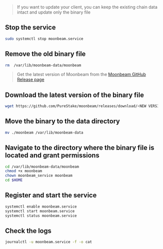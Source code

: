 > If you want to update your client, you can keep the existing chain data intact and update only the binary file

## Stop the service

```bash
sudo systemctl stop moonbeam.service
```

## Remove the old binary file

```bash
rm  /var/lib/moonbeam-data/moonbeam
```

> Get the latest version of Moonbeam from the [Moonbeam GitHub Release page](https://github.com/PureStake/moonbeam/releases)

## Download the latest version of the binary file

```bash
wget https://github.com/PureStake/moonbeam/releases/download/<NEW VERSION TAG HERE>/moonbeam
```

## Move the binary to the data directory

```bash
mv ./moonbeam /var/lib/moonbeam-data
```

## Navigate to the directory where the binary file is located and grant permissions

```bash
cd /var/lib/moonbeam-data/moonbeam
chmod +x moonbeam
chown moonbeam_service moonbeam
cd $HOME
```

## Register and start the service

```bash
systemctl enable moonbeam.service 
systemctl start moonbeam.service 
systemctl status moonbeam.service
```

## Check the logs

```bash
journalctl -u moonbeam.service -f -o cat
```
